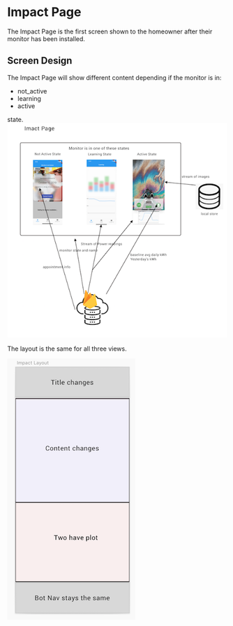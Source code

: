 # Impact Page
The Impact Page is the first screen shown to the homeowner after their monitor has been installed.  
## Screen Design
The Impact Page will show different content depending if the monitor is in:  
- not_active
- learning
- active  

state.  
![High Level](images/ImpactPage/HighLevel.png)    

The layout is the same for all three views.  

![Layout](images/ImpactPage/Layout.png)